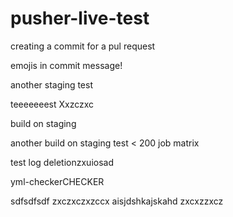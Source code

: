 # pusher-live-test

creating a commit for a pul request

emojis in commit message!


another staging test

teeeeeeest
Xxzczxc

build on staging

another build on staging
test < 200 job matrix

test log deletionzxuiosad

yml-checkerCHECKER

sdfsdfsdf
zxczxczxzccx
aisjdshkajskahd
zxcxzzxcz
